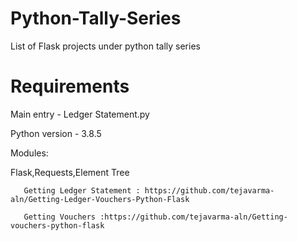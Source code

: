 # Python-Tally-Series
List of Flask projects under python tally series

# Requirements

Main entry - Ledger Statement.py

Python version - 3.8.5

Modules:

Flask,Requests,Element Tree


       Getting Ledger Statement : https://github.com/tejavarma-aln/Getting-Ledger-Vouchers-Python-Flask
       
       Getting Vouchers :https://github.com/tejavarma-aln/Getting-vouchers-python-flask
